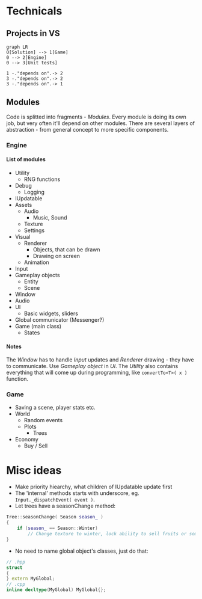 # Technicals
## Projects in VS
```mermaid
graph LR
0[Solution] --> 1[Game]
0 --> 2[Engine]
0 --> 3[Unit tests]

1 -."depends on".-> 2
3 -."depends on".-> 2
3 -."depends on".-> 1
```
## Modules
Code is splitted into fragments - *Modules*. Every module is doing its own job, but very often it'll depend on other modules. There are several layers of abstraction - from general concept to more specific components.
### Engine
#### List of modules
* Utility
    * RNG functions
* Debug
    * Logging
* IUpdatable
* Assets
    * Audio
        * Music, Sound
    * Texture
    * Settings
* Visual
    * Renderer
        * Objects, that can be drawn
        * Drawing on screen
    * Animation
* Input
* Gameplay objects 
    * Entity
    * Scene
* Window
* Audio 
* UI
    * Basic widgets, sliders
* Global communicator  (Messenger?)
* Game (main class)
    * States 
#### Notes
The *Window* has to handle *Input* updates and *Renderer* drawing - they have to communicate.
Use *Gameplay object* in *UI*.
The *Utility* also contains everything that will come up during programming, like `convertTo<T>( x )` function.
### Game
* Saving a scene, player stats etc.
* World
    * Random events 
    * Plots
        * Trees
* Economy
    * Buy / Sell
 
# Misc ideas
* Make priority hiearchy, what children of IUpdatable update first
* The 'internal' methods starts with underscore, eg. `Input._dispatchEvent( event )`.
 * Let trees have a seasonChange method:
```cpp
Tree::seasonChange( Season season_ )
{
    if (season_ == Season::Winter)
        // Change texture to winter, lock ability to sell fruits or something
}
```
* No need to name global object's classes, just do that:
```cpp
// .hpp
struct 
{
} extern MyGlobal;
// .cpp
inline decltype(MyGlobal) MyGlobal{};
```